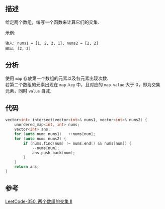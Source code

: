 ## 描述
给定两个数组，编写一个函数来计算它们的交集.

示例:
```
输入: nums1 = [1, 2, 2, 1], nums2 = [2, 2]
输出: [2, 2]
```

## 分析
使用 `map` 存放第一个数组的元素以及各元素出现次数.      
若第二个数组的元素出现在 `map.key` 中，且对应的 `map.value` 大于 0，即为交集元素，同时 `value` 自减.

## 代码

```cpp
vector<int> intersect(vector<int>& nums1, vector<int>& nums2) {
    unordered_map<int, int> nums;
    vector<int> ans;
    for (auto num: nums1)   ++nums[num];
    for (auto num: nums2) {
        if (nums.find(num) != nums.end() && nums[num]) {
            --nums[num];
            ans.push_back(num);
        }
    }
    return ans;
}
```

## 参考
[LeetCode-350. 两个数组的交集 II](https://leetcode-cn.com/problems/intersection-of-two-arrays-ii/)